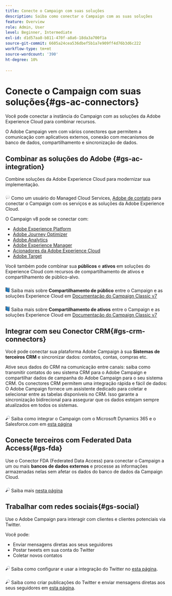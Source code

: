 ```yaml
---
title: Conecte o Campaign com suas soluções
description: Saiba como conectar o Campaign com as suas soluções
feature: Overview
role: Admin, User
level: Beginner, Intermediate
exl-id: d1d57aa8-b811-470f-a8a6-18da3a700f1a
source-git-commit: 6605a24cea536dbef5b1a7e909ff4d76b3d6c222
workflow-type: tm+mt
source-wordcount: '390'
ht-degree: 10%

---
```


# Conecte o Campaign com suas soluções{#gs-ac-connectors}

Você pode conectar a instância do Campaign com as soluções da Adobe Experience Cloud para combinar recursos.

O Adobe Campaign vem com vários conectores que permitem a comunicação com aplicativos externos, conexão com mecanismos de banco de dados, compartilhamento e sincronização de dados.

## Combinar as soluções do Adobe {#gs-ac-integration}

Combine soluções da Adobe Experience Cloud para modernizar sua implementação.

![](../assets/do-not-localize/speech.png)  Como um usuário do Managed Cloud Services, [Adobe de contato](../start/campaign-faq.md#support) para conectar o Campaign com os serviços e as soluções da Adobe Experience Cloud.

O Campaign v8 pode se conectar com:

* [Adobe Experience Platform](../connect/ac-aep.md)
* [Adobe Journey Optimizer](../connect/ac-ajo.md)
* [Adobe Analytics](../connect/ac-aa.md)
* [Adobe Experience Manager](../connect/ac-aem.md)
* [Acionadores da Adobe Experience Cloud](../connect/ac-triggers.md)
* [Adobe Target](../connect/ac-at.md)

Você também pode combinar sua **públicos** e **ativos** em soluções do Experience Cloud com recursos de compartilhamento de ativos e compartilhamento de público-alvo.

![](../assets/do-not-localize/book.png) Saiba mais sobre **Compartilhamento de público** entre o Campaign e as soluções Experience Cloud em [Documentação do Campaign Classic v7](https://experienceleague.adobe.com/docs/campaign-classic/using/integrating-with-adobe-experience-cloud/audience-sharing/sharing-audiences-with-adobe-experience-cloud.html?lang=en#integrating-with-adobe-experience-cloud)

![](../assets/do-not-localize/book.png) Saiba mais sobre **Compartilhamento de ativos** entre o Campaign e as soluções Experience Cloud em [Documentação do Campaign Classic v7](https://experienceleague.adobe.com/docs/campaign-classic/using/integrating-with-adobe-experience-cloud/asset-sharing/sharing-assets-with-adobe-experience-cloud.html?lang=en#integrating-with-adobe-experience-cloud)

## Integrar com seu Conector CRM{#gs-crm-connectors}

Você pode conectar sua plataforma Adobe Campaign à sua **Sistemas de terceiros CRM** e sincronizar dados: contatos, contas, compras etc.

Ative seus dados do CRM na comunicação entre canais: saiba como transmitir contatos do seu sistema CRM para o Adobe Campaign e compartilhar dados de campanha do Adobe Campaign para o seu sistema CRM.
Os conectores CRM permitem uma integração rápida e fácil de dados: O Adobe Campaign fornece um assistente dedicado para coletar e selecionar entre as tabelas disponíveis no CRM. Isso garante a sincronização bidirecional para assegurar que os dados estejam sempre atualizados em todos os sistemas.

![](../assets/do-not-localize/glass.png) Saiba como integrar o Campaign com o Microsoft Dynamics 365 e o Salesforce.com em [esta página](crm.md)

## Conecte terceiros com Federated Data Access{#gs-fda}

Use o Conector FDA (Federated Data Access) para conectar o Campaign a um ou mais **bancos de dados externos** e processe as informações armazenadas nelas sem afetar os dados do banco de dados da Campaign Cloud.

![](../assets/do-not-localize/glass.png) Saiba mais [nesta página](fda.md)

## Trabalhar com redes sociais{#gs-social}

Use o Adobe Campaign para interagir com clientes e clientes potenciais via Twitter.

Você pode:

* Enviar mensagens diretas aos seus seguidores
* Postar tweets em sua conta do Twitter
* Coletar novos contatos

![](../assets/do-not-localize/glass.png) Saiba como configurar e usar a integração do Twitter no [esta página](../connect/ac-tw.md).

![](../assets/do-not-localize/glass.png) Saiba como criar publicações do Twitter e enviar mensagens diretas aos seus seguidores em [esta página](../send/twitter.md).
